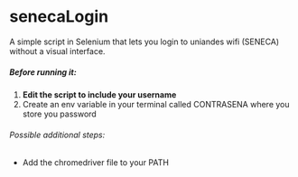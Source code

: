 # senecaLogin

A simple script in Selenium that lets you login to uniandes wifi (SENECA) without a visual interface.

<h5>Before running it:</h5>
  <ol>
  <li><strong>Edit the script to include your username</strong></li>
  <li>Create an env variable in your terminal called CONTRASENA where you store you password</li>
  </ol>  
  
 
 <h6>Possible additional steps:</h6>
 <ul>
 <li>Add the chromedriver file to your PATH</li>
 </ul>
  
